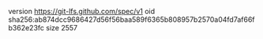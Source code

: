 version https://git-lfs.github.com/spec/v1
oid sha256:ab874dcc9686427d56f56baa589f6365b808957b2570a04fd7af66fb362e23fc
size 2557
